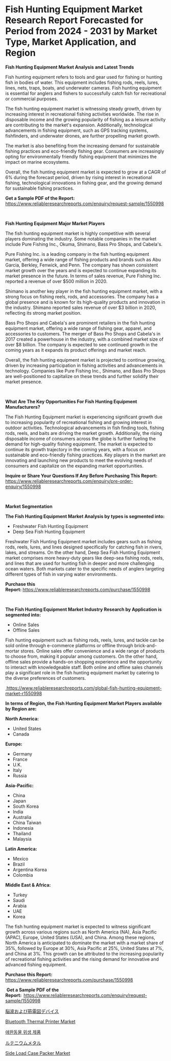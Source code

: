 <p><h1>Fish Hunting Equipment Market Research Report Forecasted for Period from 2024 -  2031 by Market Type, Market Application, and Region</h1></p><p><strong>Fish Hunting Equipment Market Analysis and Latest Trends</strong></p>
<p><p>Fish hunting equipment refers to tools and gear used for fishing or hunting fish in bodies of water. This equipment includes fishing rods, reels, lures, lines, nets, traps, boats, and underwater cameras. Fish hunting equipment is essential for anglers and fishers to successfully catch fish for recreational or commercial purposes.</p><p>The fish hunting equipment market is witnessing steady growth, driven by increasing interest in recreational fishing activities worldwide. The rise in disposable income and the growing popularity of fishing as a leisure activity are contributing to the market's expansion. Additionally, technological advancements in fishing equipment, such as GPS tracking systems, fishfinders, and underwater drones, are further propelling market growth.</p><p>The market is also benefiting from the increasing demand for sustainable fishing practices and eco-friendly fishing gear. Consumers are increasingly opting for environmentally friendly fishing equipment that minimizes the impact on marine ecosystems.</p><p>Overall, the fish hunting equipment market is expected to grow at a CAGR of 6% during the forecast period, driven by rising interest in recreational fishing, technological innovations in fishing gear, and the growing demand for sustainable fishing practices.</p></p>
<p><strong>Get a Sample PDF of the Report:&nbsp;</strong> <a href="https://www.reliableresearchreports.com/enquiry/request-sample/1550998">https://www.reliableresearchreports.com/enquiry/request-sample/1550998</a></p>
<p>&nbsp;</p>
<p><strong>Fish Hunting Equipment Major Market Players</strong></p>
<p><p>The fish hunting equipment market is highly competitive with several players dominating the industry. Some notable companies in the market include Pure Fishing Inc., Okuma, Shimano, Bass Pro Shops, and Cabela's.</p><p>Pure Fishing Inc. is a leading company in the fish hunting equipment market, offering a wide range of fishing products and brands such as Abu Garcia, Berkley, Fenwick, and Penn. The company has shown consistent market growth over the years and is expected to continue expanding its market presence in the future. In terms of sales revenue, Pure Fishing Inc. reported a revenue of over $500 million in 2020.</p><p>Shimano is another key player in the fish hunting equipment market, with a strong focus on fishing reels, rods, and accessories. The company has a global presence and is known for its high-quality products and innovation in the industry. Shimano reported sales revenue of over $3 billion in 2020, reflecting its strong market position.</p><p>Bass Pro Shops and Cabela's are prominent retailers in the fish hunting equipment market, offering a wide range of fishing gear, apparel, and accessories to customers. The merger of Bass Pro Shops and Cabela's in 2017 created a powerhouse in the industry, with a combined market size of over $8 billion. The company is expected to see continued growth in the coming years as it expands its product offerings and market reach.</p><p>Overall, the fish hunting equipment market is projected to continue growing, driven by increasing participation in fishing activities and advancements in technology. Companies like Pure Fishing Inc., Shimano, and Bass Pro Shops are well-positioned to capitalize on these trends and further solidify their market presence.</p></p>
<p>&nbsp;</p>
<p><strong>What Are The Key Opportunities For Fish Hunting Equipment Manufacturers?</strong></p>
<p><p>The Fish Hunting Equipment market is experiencing significant growth due to increasing popularity of recreational fishing and growing interest in outdoor activities. Technological advancements in fish finding tools, fishing rods, reels, and baits are driving the market growth. Additionally, the rising disposable income of consumers across the globe is further fueling the demand for high-quality fishing equipment. The market is expected to continue its growth trajectory in the coming years, with a focus on sustainable and eco-friendly fishing practices. Key players in the market are innovating and launching new products to meet the evolving needs of consumers and capitalize on the expanding market opportunities.</p></p>
<p><strong>Inquire or Share Your Questions If Any Before Purchasing This Report:</strong> <a href="https://www.reliableresearchreports.com/enquiry/pre-order-enquiry/1550998">https://www.reliableresearchreports.com/enquiry/pre-order-enquiry/1550998</a></p>
<p>&nbsp;</p>
<p><strong>Market Segmentation</strong></p>
<p><strong>The Fish Hunting Equipment Market Analysis by types is segmented into:</strong></p>
<p><ul><li>Freshwater Fish Hunting Equipment</li><li>Deep Sea Fish Hunting Equipment</li></ul></p>
<p><p>Freshwater Fish Hunting Equipment market includes gears such as fishing rods, reels, lures, and lines designed specifically for catching fish in rivers, lakes, and streams. On the other hand, Deep Sea Fish Hunting Equipment market comprises more heavy-duty gears like deep-sea fishing rods, reels, and lines that are used for hunting fish in deeper and more challenging ocean waters. Both markets cater to the specific needs of anglers targeting different types of fish in varying water environments.</p></p>
<p><strong>Purchase this Report:&nbsp;</strong><a href="https://www.reliableresearchreports.com/purchase/1550998">https://www.reliableresearchreports.com/purchase/1550998</a></p>
<p>&nbsp;</p>
<p><strong>The Fish Hunting Equipment Market Industry Research by Application is segmented into:</strong></p>
<p><ul><li>Online Sales</li><li>Offline Sales</li></ul></p>
<p><p>Fish hunting equipment such as fishing rods, reels, lures, and tackle can be sold online through e-commerce platforms or offline through brick-and-mortar stores. Online sales offer convenience and a wide range of products to choose from, making it popular among customers. On the other hand, offline sales provide a hands-on shopping experience and the opportunity to interact with knowledgeable staff. Both online and offline sales channels play a significant role in the fish hunting equipment market by catering to the diverse preferences of customers.</p></p>
<p><a href="https://www.reliableresearchreports.com/global-fish-hunting-equipment-market-r1550998">&nbsp;https://www.reliableresearchreports.com/global-fish-hunting-equipment-market-r1550998</a></p>
<p><strong>In terms of Region, the Fish Hunting Equipment Market Players available by Region are:</strong></p>
<p>
    <p> <strong> North America: </strong>
        <ul>
            <li>United States</li>
            <li>Canada</li>
        </ul>
        </p> 
    <p> <strong> Europe: </strong>
        <ul>
            <li>Germany</li>
            <li>France</li>
            <li>U.K.</li>
            <li>Italy</li>
            <li>Russia</li>
        </ul>
        </p> 
    <p> <strong> Asia-Pacific: </strong>
        <ul>
            <li>China</li>
            <li>Japan</li>
            <li>South Korea</li>
            <li>India</li>
            <li>Australia</li>
            <li>China Taiwan</li>
            <li>Indonesia</li>
            <li>Thailand</li>
            <li>Malaysia</li>
        </ul>
        </p> 
    <p> <strong> Latin America: </strong>
        <ul>
            <li>Mexico</li>
            <li>Brazil</li>
            <li>Argentina Korea</li>
            <li>Colombia</li>
        </ul>
        </p> 
    <p> <strong> Middle East & Africa: </strong>
        <ul>
            <li>Turkey</li>
            <li>Saudi</li>
            <li>Arabia</li>
            <li>UAE</li>
            <li>Korea</li>
        </ul>
    </p>
    </p>
<p><p>The fish hunting equipment market is expected to witness significant growth across various regions such as North America (NA), Asia Pacific (APAC), Europe, United States (USA), and China. Among these regions, North America is anticipated to dominate the market with a market share of 35%, followed by Europe at 30%, Asia Pacific at 25%, United States at 7%, and China at 3%. This growth can be attributed to the increasing popularity of recreational fishing activities and the rising demand for innovative and advanced fishing equipment.</p></p>
<p><strong>Purchase this Report: </strong><a href="https://www.reliableresearchreports.com/purchase/1550998">https://www.reliableresearchreports.com/purchase/1550998</a></p>
<p>&nbsp;<strong>Get a Sample PDF of the Report:&nbsp;&nbsp;</strong><a href="https://www.reliableresearchreports.com/enquiry/request-sample/1550998">https://www.reliableresearchreports.com/enquiry/request-sample/1550998</a></p>
<p><strong></strong></p>
<p><p><a href="https://github.com/vtbvgl20191192/Market-Research-Report-List-1/blob/main/918063827210.md">脳波および筋電図デバイス</a></p><p><a href="https://github.com/elizabethdagraca/Market-Research-Report-List-2/blob/main/bluetooth-thermal-printer-market.md">Bluetooth Thermal Printer Market</a></p><p><a href="https://github.com/TrevorKruvalis5678/Market-Research-Report-List-1/blob/main/157383125049.md">애완동물 위생 제품</a></p><p><a href="https://medium.com/@tigerprawn1996/%E3%83%AB%E3%83%86%E3%83%8B%E3%82%A6%E3%83%A0%E9%87%91%E5%B1%9E%E5%B8%82%E5%A0%B4%E5%88%86%E6%9E%90-%E3%81%9D%E3%81%AEcagr-%E5%B8%82%E5%A0%B4%E3%82%BB%E3%82%B0%E3%83%A1%E3%83%B3%E3%83%86%E3%83%BC%E3%82%B7%E3%83%A7%E3%83%B3-%E3%81%8A%E3%82%88%E3%81%B3%E3%82%B0%E3%83%AD%E3%83%BC%E3%83%90%E3%83%AB%E7%94%A3%E6%A5%AD%E6%A6%82%E8%A6%81-562fe12db058">ルテニウムメタル</a></p><p><a href="https://github.com/zjyglelu/Market-Research-Report-List-2/blob/main/side-load-case-packer-market.md">Side Load Case Packer Market</a></p></p>